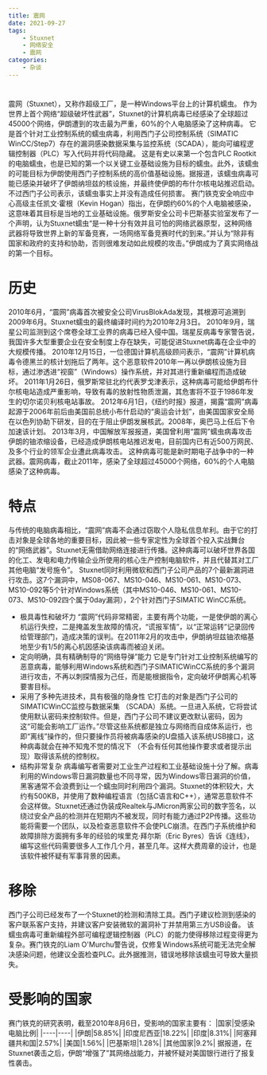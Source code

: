 ```yaml
---
title: 震网
date: 2021-09-27
tags: 
    - Stuxnet 
    - 网络安全 
    - 震网
categories: 
    - 杂谈
---
```

# #

震网（Stuxnet），又称作超级工厂，是一种Windows平台上的计算机蠕虫。 作为世界上首个网络“超级破坏性武器”，Stuxnet的计算机病毒已经感染了全球超过 45000个网络，伊朗遭到的攻击最为严重，60%的个人电脑感染了这种病毒。 它是首个针对工业控制系统的蠕虫病毒，利用西门子公司控制系统（SIMATIC WinCC/Step7）存在的漏洞感染数据采集与监控系统（SCADA），能向可编程逻辑控制器（PLC）写入代码并将代码隐藏。 这是有史以来第一个包含PLC Rootkit的电脑蠕虫，也是已知的第一个以关键工业基础设施为目标的蠕虫。此外，该蠕虫的可能目标为伊朗使用西门子控制系统的高价值基础设施。据报道，该蠕虫病毒可能已感染并破坏了伊朗纳坦兹的核设施，并最终使伊朗的布什尔核电站推迟启动。不过西门子公司表示，该蠕虫事实上并没有造成任何损害。 赛门铁克安全响应中心高级主任凯文·霍根（Kevin Hogan）指出，在伊朗约60%的个人电脑被感染，这意味着其目标是当地的工业基础设施。俄罗斯安全公司卡巴斯基实验室发布了一个声明，认为Stuxnet蠕虫“是一种十分有效并且可怕的网络武器原型，这种网络武器将导致世界上新的军备竞赛，一场网络军备竞赛时代的到来。”并认为“除非有国家和政府的支持和协助，否则很难发动如此规模的攻击。”伊朗成为了真实网络战的第一个目标。

# 历史
2010年6月，“震网”病毒首次被安全公司VirusBlokAda发现，其根源可追溯到2009年6月。Stuxnet蠕虫的最终编译时间约为2010年2月3日。 2010年9月，瑞星公司监测到这个席卷全球工业界的病毒已经入侵中国。瑞星反病毒专家警告说，我国许多大型重要企业在安全制度上存在缺失，可能促进Stuxnet病毒在企业中的大规模传播。 2010年12月15日，一位德国计算机高级顾问表示，“震网”计算机病毒令德黑兰的核计划拖后了两年。这个恶意软件2010年一再以伊朗核设施为目标，通过渗透进“视窗”（Windows）操作系统，并对其进行重新编程而造成破坏。 2011年1月26日，俄罗斯常驻北约代表罗戈津表示，这种病毒可能给伊朗布什尔核电站造成严重影响，导致有毒的放射性物质泄漏，其危害将不亚于1986年发生的切尔诺贝利核电站事故。 2012年6月1日，《纽约时报》报道，揭露“震网”病毒起源于2006年前后由美国前总统小布什启动的“奥运会计划”，由美国国家安全局在以色列协助下研发，目的在于阻止伊朗发展核武。2008年，奥巴马上任后下令加速该计划。 2013年3月，中国解放军报报道，美国曾利用“震网”蠕虫病毒攻击伊朗的铀浓缩设备，已经造成伊朗核电站推迟发电，目前国内已有近500万网民、及多个行业的领军企业遭此病毒攻击。 这种病毒可能是新时期电子战争中的一种武器。震网病毒，截止2011年，感染了全球超过45000个网络，60%的个人电脑感染了这种病毒。

# 特点

与传统的电脑病毒相比，“震网”病毒不会通过窃取个人隐私信息牟利。由于它的打击对象是全球各地的重要目标，因此被一些专家定性为全球首个投入实战舞台的“网络武器”。Stuxnet无需借助网络连接进行传播。这种病毒可以破坏世界各国的化工、发电和电力传输企业所使用的核心生产控制电脑软件，并且代替其对工厂其他电脑“发号施令”。 Stuxnet同时利用微软和西门子公司产品的7个最新漏洞进行攻击。这7个漏洞中，MS08-067、MS10-046、MS10-061、MS10-073、MS10-092等5个针对Windows系统（其中MS10-046、MS10-061、MS10-073、MS10-092四个属于0day漏洞），2个针对西门子SIMATIC WinCC系统。

-    极具毒性和破坏力 “震网”代码非常精密，主要有两个功能，一是使伊朗的离心机运行失控，二是掩盖发生故障的情况，“谎报军情”，以“正常运转”记录回传给管理部门，造成决策的误判。在2011年2月的攻击中，伊朗纳坦兹铀浓缩基地至少有1/5的离心机因感染该病毒而被迫关闭。
-   定向明确，具有精确制导的“网络导弹”能力 它是专门针对工业控制系统编写的恶意病毒，能够利用Windows系统和西门子SIMATICWinCC系统的多个漏洞进行攻击，不再以刺探情报为己任，而是能根据指令，定向破坏伊朗离心机等要害目标。
-   采用了多种先进技术，具有极强的隐身性 它打击的对象是西门子公司的SIMATICWinCC监控与数据采集 （SCADA）系统。一旦进入系统，它将尝试使用默认密码来控制软件。但是，西门子公司不建议更改默认密码，因为这“可能会影响工厂运作。”尽管这些系统都是独立与网络而自成体系运行，也即“离线”操作的，但只要操作员将被病毒感染的U盘插入该系统USB接口，这种病毒就会在神不知鬼不觉的情况下 （不会有任何其他操作要求或者提示出现）取得该系统的控制权。
-   结构非常复杂 病毒编写者需要对工业生产过程和工业基础设施十分了解。病毒利用的Windows零日漏洞数量也不同寻常，因为Windows零日漏洞的价值，黑客通常不会浪费到让一个蠕虫同时利用四个漏洞。Stuxnet的体积较大，大约有500KB，并使用了数种编程语言（包括C语言和C++），通常恶意软件不会这样做。Stuxnet还通过伪装成Realtek与JMicron两家公司的数字签名，以绕过安全产品的检测并在短期内不被发现，同时有能力通过P2P传播。这些功能将需要一个团队，以及检查恶意软件不会使PLC崩溃。在西门子系统维护和故障排除方面拥有多年的经验的埃里克·拜尔斯（Eric Byres）告诉《连线》，编写这些代码需要很多人工作几个月，甚至几年。这样大费周章的设计，也是该软件被怀疑有军事背景的因素。

# 移除

西门子公司已经发布了一个Stuxnet的检测和清除工具。西门子建议检测到感染的客户联系客户支持，并建议客户安装微软的漏洞补丁并禁用第三方USB设备。 该蠕虫病毒可重新编程外部可编程逻辑控制器（PLC）的能力使得移除过程变得更为复杂。赛门铁克的Liam O'Murchu警告说，仅修复Windows系统可能无法完全解决感染问题，他建议全面检查PLC。此外据推测，错误地移除该蠕虫可导致大量损失。

# 受影响的国家
赛门铁克的研究表明，截至2010年8月6日，受影响的国家主要有：
|国家|受感染电脑比例|
|----|----|
|伊朗|58.85%|
|印度尼西亚|18.22%|
|印度|8.31%|
|阿塞拜疆共和国|2.57%|
|美国|1.56%|
|巴基斯坦|1.28%|
|其他国家|9.2%|
据报道，在Stuxnet袭击之后，伊朗“增强了”其网络战能力，并被怀疑对美国银行进行了报复性袭击。